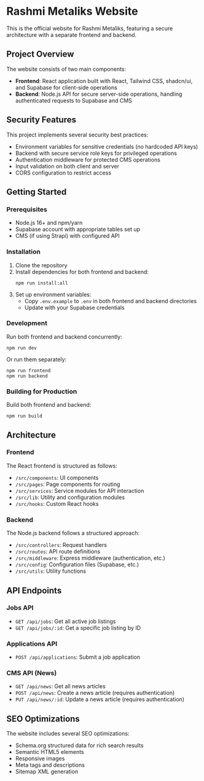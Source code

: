 # Rashmi Metaliks Website

This is the official website for Rashmi Metaliks, featuring a secure architecture with a separate frontend and backend.

## Project Overview

The website consists of two main components:
- **Frontend**: React application built with React, Tailwind CSS, shadcn/ui, and Supabase for client-side operations
- **Backend**: Node.js API for secure server-side operations, handling authenticated requests to Supabase and CMS

## Security Features

This project implements several security best practices:
- Environment variables for sensitive credentials (no hardcoded API keys)
- Backend with secure service role keys for privileged operations
- Authentication middleware for protected CMS operations
- Input validation on both client and server
- CORS configuration to restrict access

## Getting Started

### Prerequisites

- Node.js 16+ and npm/yarn
- Supabase account with appropriate tables set up
- CMS (if using Strapi) with configured API

### Installation

1. Clone the repository
2. Install dependencies for both frontend and backend:
   ```
   npm run install:all
   ```
3. Set up environment variables:
   - Copy `.env.example` to `.env` in both frontend and backend directories
   - Update with your Supabase credentials

### Development

Run both frontend and backend concurrently:
```
npm run dev
```

Or run them separately:
```
npm run frontend
npm run backend
```

### Building for Production

Build both frontend and backend:
```
npm run build
```

## Architecture

### Frontend

The React frontend is structured as follows:
- `/src/components`: UI components
- `/src/pages`: Page components for routing
- `/src/services`: Service modules for API interaction
- `/src/lib`: Utility and configuration modules
- `/src/hooks`: Custom React hooks

### Backend

The Node.js backend follows a structured approach:
- `/src/controllers`: Request handlers
- `/src/routes`: API route definitions
- `/src/middleware`: Express middleware (authentication, etc.)
- `/src/config`: Configuration files (Supabase, etc.)
- `/src/utils`: Utility functions

## API Endpoints

### Jobs API
- `GET /api/jobs`: Get all active job listings
- `GET /api/jobs/:id`: Get a specific job listing by ID

### Applications API
- `POST /api/applications`: Submit a job application

### CMS API (News)
- `GET /api/news`: Get all news articles
- `POST /api/news`: Create a news article (requires authentication)
- `PUT /api/news/:id`: Update a news article (requires authentication)

## SEO Optimizations

The website includes several SEO optimizations:
- Schema.org structured data for rich search results
- Semantic HTML5 elements
- Responsive images
- Meta tags and descriptions
- Sitemap XML generation 